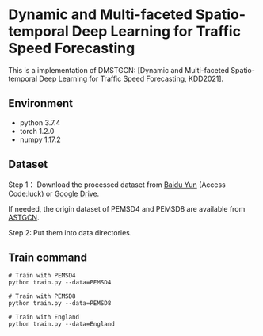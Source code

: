 # Dynamic and Multi-faceted Spatio-temporal Deep Learning for Traffic Speed Forecasting
This is a implementation of DMSTGCN: [Dynamic and Multi-faceted Spatio-temporal Deep Learning for Traffic Speed Forecasting, KDD2021].
## Environment
- python 3.7.4
- torch 1.2.0
- numpy 1.17.2
## Dataset
Step 1： Download the processed dataset from [Baidu Yun](https://pan.baidu.com/s/1J5YvQiY6MfVWyRKDZ_1UyQ) (Access Code:luck) or [Google Drive](https://drive.google.com/drive/folders/1fpoxJoDIxckCMw06AqShmkRRtLTW9eam).

If needed, the origin dataset of PEMSD4 and PEMSD8 are available from [ASTGCN](https://github.com/Davidham3/ASTGCN).

Step 2: Put them into data directories.
## Train command
    # Train with PEMSD4
    python train.py --data=PEMSD4
    
    # Train with PEMSD8
    python train.py --data=PEMSD8
    
    # Train with England
    python train.py --data=England
